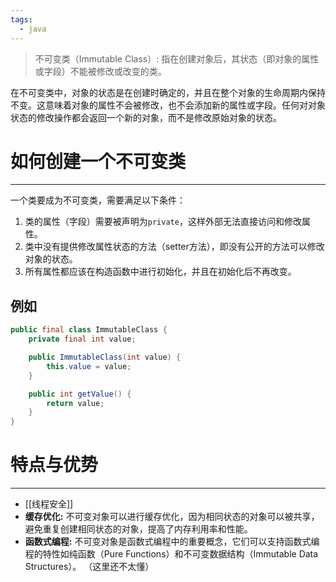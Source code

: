 ```yaml
---
tags:
  - java
---
```

>不可变类（Immutable Class）: 指在创建对象后，其状态（即对象的属性或字段）不能被修改或改变的类。

在不可变类中，对象的状态是在创建时确定的，并且在整个对象的生命周期内保持不变。这意味着对象的属性不会被修改，也不会添加新的属性或字段。任何对对象状态的修改操作都会返回一个新的对象，而不是修改原始对象的状态。
# 如何创建一个不可变类
---
一个类要成为不可变类，需要满足以下条件：
1. 类的属性（字段）需要被声明为`private`，这样外部无法直接访问和修改属性。
2. 类中没有提供修改属性状态的方法（setter方法），即没有公开的方法可以修改对象的状态。
3. 所有属性都应该在构造函数中进行初始化，并且在初始化后不再改变。

## 例如
```java
public final class ImmutableClass {
    private final int value;

    public ImmutableClass(int value) {
        this.value = value;
    }

    public int getValue() {
        return value;
    }
}
```

# 特点与优势
----
- [[线程安全]]
- **缓存优化:** 不可变对象可以进行缓存优化，因为相同状态的对象可以被共享，避免重复创建相同状态的对象，提高了内存利用率和性能。
- **函数式编程:** 不可变对象是函数式编程中的重要概念，它们可以支持函数式编程的特性如纯函数（Pure Functions）和不可变数据结构（Immutable Data Structures）。 （这里还不太懂）